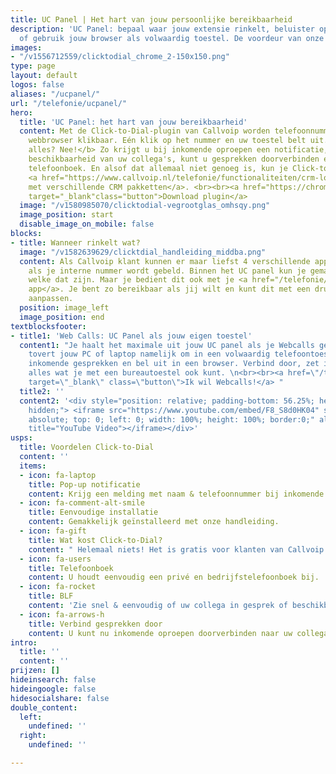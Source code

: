```yaml
---
title: UC Panel | Het hart van jouw persoonlijke bereikbaarheid
description: 'UC Panel: bepaal waar jouw extensie rinkelt, beluister opnames en voicemails
  of gebruik jouw browser als volwaardig toestel. De voordeur van onze centrale! '
images:
- "/v1556712559/clicktodial_chrome_2-150x150.png"
type: page
layout: default
logos: false
aliases: "/ucpanel/"
url: "/telefonie/ucpanel/"
hero:
  title: 'UC Panel: het hart van jouw bereikbaarheid'
  content: Met de Click-to-Dial-plugin van Callvoip worden telefoonnummers in de Chrome
    webbrowser klikbaar. Eén klik op het nummer en uw toestel belt uit. <b>Is dit
    alles? Nee!</b> Zo krijgt u bij inkomende oproepen een notificatie, ziet u de
    beschikbaarheid van uw collega's, kunt u gesprekken doorverbinden en heeft u een
    telefoonboek. En alsof dat allemaal niet genoeg is, kun je Click-to-Dial nu ook
    <a href="https://www.callvoip.nl/telefonie/functionaliteiten/crm-lookup/"> koppelen
    met verschillende CRM pakketten</a>. <br><br><a href="https://chrome.google.com/webstore/detail/simmpl-click-to-dial/hnjepanannlajhppemgdmcjjpimlhkgm?hl=nl"
    target="_blank"class="button">Download plugin</a>
  image: "/v1580985070/clicktodial-vegrootglas_omhsqy.png"
  image_position: start
  disable_image_on_mobile: false
blocks:
- title: Wanneer rinkelt wat?
  image: "/v1582639629/clicktdial_handleiding_middba.png"
  content: Als Callvoip klant kunnen er maar liefst 4 verschillende apparaten rinkelen
    als je interne nummer wordt gebeld. Binnen het UC panel kun je gemakkelijk bepalen
    welke dat zijn. Maar je bedient dit ook met je <a href="/telefonie/qaller/">Qaller
    app</a>. Je bent zo bereikbaar als jij wilt en kunt dit met een druk op de knop
    aanpassen.
  position: image_left
  image_position: end
textblocksfooter:
- title1: 'Web Calls: UC Panel als jouw eigen toestel'
  content1: "Je haalt het maximale uit jouw UC panel als je Webcalls gebruikt. Webcalls
    tovert jouw PC of laptop namelijk om in een volwaardig telefoontoestel. Ontvang
    inkomende gesprekken en bel uit in een browser. Verbind door, zet in de wacht,
    alles wat je met een bureautoestel ook kunt. \n<br><br><a href=\"/telefonie/functionaliteiten/webcalls/\"
    target=\"_blank\" class=\"button\">Ik wil Webcalls!</a> "
  title2: ''
  content2: '<div style="position: relative; padding-bottom: 56.25%; height: 0; overflow:
    hidden;"> <iframe src="https://www.youtube.com/embed/F8_S8d0HK04" style="position:
    absolute; top: 0; left: 0; width: 100%; height: 100%; border:0;" allowfullscreen
    title="YouTube Video"></iframe></div>'
usps:
  title: Voordelen Click-to-Dial
  content: ''
  items:
  - icon: fa-laptop
    title: Pop-up notificatie
    content: Krijg een melding met naam & telefoonnummer bij inkomende gesprekken.
  - icon: fa-comment-alt-smile
    title: Eenvoudige installatie
    content: Gemakkelijk geïnstalleerd met onze handleiding.
  - icon: fa-gift
    title: Wat kost Click-to-Dial?
    content: " Helemaal niets! Het is gratis voor klanten van Callvoip."
  - icon: fa-users
    title: Telefoonboek
    content: U houdt eenvoudig een privé en bedrijfstelefoonboek bij.
  - icon: fa-rocket
    title: BLF
    content: 'Zie snel & eenvoudig of uw collega in gesprek of beschikbaar is. '
  - icon: fa-arrows-h
    title: Verbind gesprekken door
    content: U kunt nu inkomende oproepen doorverbinden naar uw collega's.
intro:
  title: ''
  content: ''
prijzen: []
hideinsearch: false
hideingoogle: false
hidesocialshare: false
double_content:
  left:
    undefined: ''
  right:
    undefined: ''

---
```


